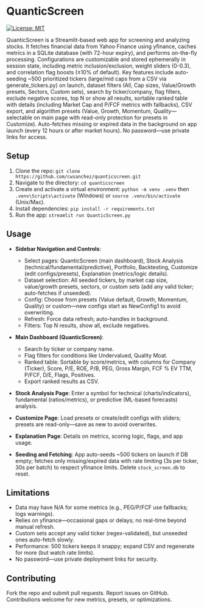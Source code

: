 # QuanticScreen

[![License: MIT](https://img.shields.io/badge/License-MIT-yellow.svg)](https://opensource.org/licenses/MIT)

QuanticScreen is a Streamlit-based web app for screening and analyzing stocks. It fetches financial data from Yahoo Finance using yfinance, caches metrics in a SQLite database (with 72-hour expiry), and performs on-the-fly processing. Configurations are customizable and stored ephemerally in session state, including metric inclusion/exclusion, weight sliders (0-0.3), and correlation flag boosts (±10% of default). Key features include auto-seeding ~500 prioritized tickers (large/mid caps from a CSV via generate_tickers.py) on launch, dataset filters (All, Cap sizes, Value/Growth presets, Sectors, Custom sets), search by ticker/company, flag filters, exclude negative scores, top N or show all results, sortable ranked table with details (including Market Cap and P/FCF metrics with fallbacks), CSV export, and algorithm presets (Value, Growth, Momentum, Quality—selectable on main page with read-only protection for presets in Customize). Auto-fetches missing or expired data in the background on app launch (every 12 hours or after market hours). No password—use private links for access.

## Setup

1. Clone the repo: `git clone https://github.com/cwsanchez/quanticscreen.git`
2. Navigate to the directory: `cd quanticscreen`
3. Create and activate a virtual environment: `python -m venv .venv` then `.venv\Scripts\activate` (Windows) or `source .venv/bin/activate` (Unix/Mac).
4. Install dependencies: `pip install -r requirements.txt`
5. Run the app: `streamlit run QuanticScreen.py`

## Usage

- **Sidebar Navigation and Controls**:
  - Select pages: QuanticScreen (main dashboard), Stock Analysis (technical/fundamental/predictive), Portfolio, Backtesting, Customize (edit configs/presets), Explanation (metrics/logic details).
  - Dataset selection: All seeded tickers, by market cap size, value/growth presets, sectors, or custom sets (add any valid ticker; auto-fetches if unseeded).
  - Config: Choose from presets (Value default, Growth, Momentum, Quality) or custom—new configs start as NewConfig1 to avoid overwriting.
  - Refresh: Force data refresh; auto-handles in background.
  - Filters: Top N results, show all, exclude negatives.

- **Main Dashboard (QuanticScreen)**:
  - Search by ticker or company name.
  - Flag filters for conditions like Undervalued, Quality Moat.
  - Ranked table: Sortable by score/metrics, with columns for Company (Ticker), Score, P/E, ROE, P/B, PEG, Gross Margin, FCF % EV TTM, P/FCF, D/E, Flags, Positives.
  - Export ranked results as CSV.

- **Stock Analysis Page**: Enter a symbol for technical (charts/indicators), fundamental (ratios/metrics), or predictive (ML-based forecasts) analysis.
- **Customize Page**: Load presets or create/edit configs with sliders; presets are read-only—save as new to avoid overwrites.
- **Explanation Page**: Details on metrics, scoring logic, flags, and app usage.
- **Seeding and Fetching**: App auto-seeds ~500 tickers on launch if DB empty; fetches only missing/expired data with rate limiting (3s per ticker, 30s per batch) to respect yfinance limits. Delete `stock_screen.db` to reset.

## Limitations

- Data may have N/A for some metrics (e.g., PEG/P/FCF use fallbacks; logs warnings).
- Relies on yfinance—occasional gaps or delays; no real-time beyond manual refresh.
- Custom sets accept any valid ticker (regex-validated), but unseeded ones auto-fetch slowly.
- Performance: 500 tickers keeps it snappy; expand CSV and regenerate for more (but watch rate limits).
- No password—use private deployment links for security.

## Contributing

Fork the repo and submit pull requests. Report issues on GitHub. Contributions welcome for new metrics, presets, or optimizations.